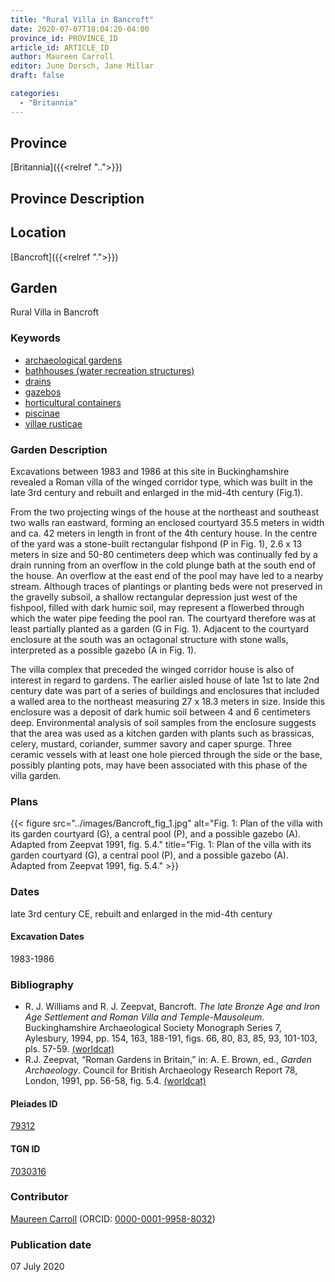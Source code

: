 ```yaml
---
title: "Rural Villa in Bancroft"
date: 2020-07-07T18:04:20-04:00
province_id: PROVINCE_ID
article_id: ARTICLE_ID
author: Maureen Carroll
editor: June Dorsch, Jane Millar
draft: false

categories:
  - "Britannia"
---
```


## Province

[Britannia]({{<relref "..">}})  

## Province Description


## Location

[Bancroft]({{<relref ".">}})  

<!--### Location Description-->

<!-- LEAVE THIS BLANK FOR NOW -->

<!--## Sublocation-->

<!--
[AREA WITHIN LOCATION, LIKE “PALATINE HILL”](GEOREFERENCE LINK)
A sublocation is any area larger than an individual garden, but located within a location. I would always try to include a link to a controlled vocabulary here if possible. This ID may well be different from the Garden ID, e.g., Pompeii versus a Garden in one of the houses which has its own Pleiades ID.
-->

<!--### Sublocation Description-->

<!-- DESCRIPTION -->

## Garden

Rural Villa in Bancroft

### Keywords

- [archaeological gardens](#)
- [bathhouses (water recreation structures)](http://vocab.getty.edu/page/aat/300007347)
- [drains](http://vocab.getty.edu/page/aat/300052564)
- [gazebos](http://vocab.getty.edu/page/aat/300006798)
- [horticultural containers](http://vocab.getty.edu/page/aat/300198749)
- [piscinae](http://vocab.getty.edu/page/aat/300375619)
- [villae rusticae](http://vocab.getty.edu/page/aat/300005518)

### Garden Description

Excavations between 1983 and 1986 at this site in Buckinghamshire revealed a Roman villa of the winged corridor type, which was built in the late 3rd century and rebuilt and enlarged in the mid-4th century (Fig.1).

From the two projecting wings of the house at the northeast and southeast two walls ran eastward, forming an enclosed courtyard 35.5 meters in width and ca. 42 meters in length in front of the 4th century house. In the centre of the yard was a stone-built rectangular fishpond (P in Fig. 1), 2.6 x 13 meters in size and 50-80 centimeters deep which was continually fed by a drain running from an overflow in the cold plunge bath at the south end of the house. An overflow at the east end of the pool may have led to a nearby stream. Although traces of plantings or planting beds were not preserved in the gravelly subsoil, a shallow rectangular depression just west of the fishpool, filled with dark humic soil, may represent a flowerbed through which the water pipe feeding the pool ran. The courtyard therefore was at least partially planted as a garden (G in Fig. 1). Adjacent to the courtyard enclosure at the south was an octagonal structure with stone walls, interpreted as a possible gazebo (A in Fig. 1).

The villa complex that preceded the winged corridor house is also of interest in regard to gardens. The earlier aisled house of late 1st to late 2nd century date was part of a series of buildings and enclosures that included a walled area to the northeast measuring 27 x 18.3 meters in size. Inside this enclosure was a deposit of dark humic soil between 4 and 6 centimeters deep. Environmental analysis of soil samples from the enclosure suggests that the area was used as a kitchen garden with plants such as brassicas, celery, mustard, coriander, summer savory and caper spurge. Three ceramic vessels with at least one hole pierced through the side or the base, possibly planting pots, may have been associated with this phase of the villa garden.

<!--### Maps-->

### Plans

{{< figure src="../images/Bancroft_fig_1.jpg" alt="Fig. 1: Plan of the villa with its garden courtyard (G), a central pool (P), and a possible gazebo (A). Adapted from Zeepvat 1991, fig. 5.4." title="Fig. 1: Plan of the villa with its garden courtyard (G), a central pool (P), and a possible gazebo (A). Adapted from Zeepvat 1991, fig. 5.4." >}}

<!--### Images-->

### Dates

late 3rd century CE, rebuilt and enlarged in the mid-4th century

#### Excavation Dates

1983-1986

### Bibliography

* R. J. Williams and R. J. Zeepvat, Bancroft. *The late Bronze Age and Iron Age Settlement and Roman Villa and Temple-Mausoleum*. Buckinghamshire Archaeological Society Monograph Series 7, Aylesbury, 1994, pp. 154, 163, 188-191, figs. 66, 80, 83, 85, 93, 101-103, pls. 57-59. [(worldcat)](http://www.worldcat.org/oclc/669708984)
* R.J. Zeepvat, “Roman Gardens in Britain,” in: A. E. Brown, ed., *Garden Archaeology*. Council for British Archaeology Research Report 78, London, 1991, pp. 56-58, fig. 5.4. [(worldcat)](http://www.worldcat.org/oclc/911653165)

<!--#### Periodo ID-->

<!-- [PERIODO_ID](https://pleiades.stoa.org/places/PLEIADES_ID) -->

#### Pleiades ID

[79312](https://pleiades.stoa.org/places/79312)

#### TGN ID
[7030316](http://vocab.getty.edu/page/tgn/7030316)

### Contributor

[Maureen Carroll](https://www.sheffield.ac.uk/archaeology/our-people/academic-staff/maureen-carroll) (ORCID: [0000-0001-9958-8032](https://orcid.org/0000-0001-9958-8032))

### Publication date

07 July 2020

<!--### Related articles-->

<!-- Links to other related articles. Leave blank for now -->
